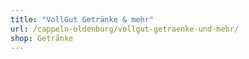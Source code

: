 ```yaml
---
title: "VollGut Getränke & mehr"
url: /cappeln-oldenburg/vollgut-getraenke-und-mehr/
shop: Getränke
---
```

